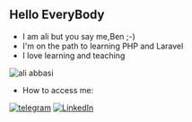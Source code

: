 
## Hello EveryBody 
-  I am ali but you say me,Ben ;-)
-  I'm on the path to learning PHP and Laravel
-  I love learning and teaching



![ali abbasi](https://programmerlib.com/wp-content/uploads/2020/11/php-laravel-mysql.png)

-  How to access me:

[![telegram](https://img.shields.io/badge/Telegram-black?style=for-the-badge&logo=telegram)](https://t.me/ali_dbgr)
[![LinkedIn](https://img.shields.io/badge/linkedin-%230077B5.svg?style=for-the-badge&logo=linkedin&logoColor=white)](https://www.linkedin.com/in/ali-abbasi-shahkooh)
